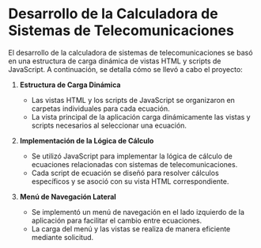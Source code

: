 # Desarrollo de la Calculadora de Sistemas de Telecomunicaciones

El desarrollo de la calculadora de sistemas de telecomunicaciones se basó en una estructura de carga dinámica de vistas HTML y scripts de JavaScript. A continuación, se detalla cómo se llevó a cabo el proyecto:

1. **Estructura de Carga Dinámica**
    - Las vistas HTML y los scripts de JavaScript se organizaron en carpetas individuales para cada ecuación.
    - La vista principal de la aplicación carga dinámicamente las vistas y scripts necesarios al seleccionar una ecuación.

2. **Implementación de la Lógica de Cálculo**
    - Se utilizó JavaScript para implementar la lógica de cálculo de ecuaciones relacionadas con sistemas de telecomunicaciones.
    - Cada script de ecuación se diseñó para resolver cálculos específicos y se asoció con su vista HTML correspondiente.

3. **Menú de Navegación Lateral**
    - Se implementó un menú de navegación en el lado izquierdo de la aplicación para facilitar el cambio entre ecuaciones.
    - La carga del menú y las vistas se realiza de manera eficiente mediante solicitud.
